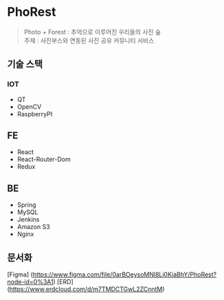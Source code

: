 # PhoRest
> Photo + Forest : 추억으로 이루어진 우리들의 사진 숲    
> 주제 : 사진부스와 연동된 사진 공유 커뮤니티 서비스

## 기술 스택
### IOT
- QT
- OpenCV
- RaspberryPI

## FE
- React
- React-Router-Dom
- Redux

## BE
- Spring
- MySQL
- Jenkins
- Amazon S3
- Nginx

## 문서화
[Figma] (https://www.figma.com/file/0arBOeysoMNl8Lj0KiaBhY/PhoRest?node-id=0%3A1)
[ERD] (https://www.erdcloud.com/d/m7TMDCTGwL2ZCnntM)
